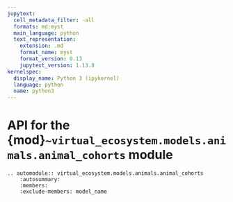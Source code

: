 ```yaml
---
jupytext:
  cell_metadata_filter: -all
  formats: md:myst
  main_language: python
  text_representation:
    extension: .md
    format_name: myst
    format_version: 0.13
    jupytext_version: 1.13.8
kernelspec:
  display_name: Python 3 (ipykernel)
  language: python
  name: python3
---
```


# API for the {mod}`~virtual_ecosystem.models.animals.animal_cohorts` module

```{eval-rst}
.. automodule:: virtual_ecosystem.models.animals.animal_cohorts
    :autosummary:
    :members:
    :exclude-members: model_name
